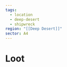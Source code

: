 ```yaml
---
tags:
  - location
  - deep-desert
  - shipwreck
region: "[[Deep Desert]]"
sector: A4
---
```

# Loot
